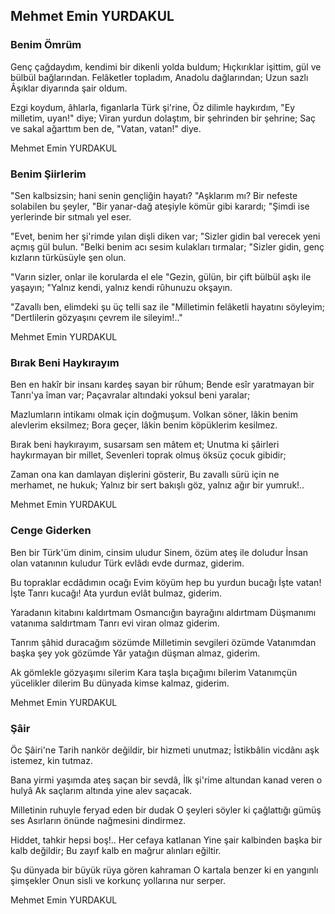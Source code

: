 ## Mehmet Emin YURDAKUL

### Benim Ömrüm

Genç çağdaydım, kendimi bir dikenli yolda buldum;
Hıçkırıklar işittim, gül ve bülbül bağlarından.
Felâketler topladım, Anadolu dağlarından;
Uzun sazlı Âşıklar diyarında şair oldum.

Ezgi koydum, âhlarla, figanlarla Türk şi'rine,
Öz dilimle haykırdım, "Ey milletim, uyan!" diye;
Viran yurdun dolaştım, bir şehrinden bir şehrine;
Saç ve sakal ağarttım ben de, "Vatan, vatan!" diye.

Mehmet Emin YURDAKUL

### Benim Şiirlerim

"Sen kalbsizsin; hani senin gençliğin hayatı?
"Aşklarım mı? Bir nefeste solabilen bu şeyler,
"Bir yanar-dağ ateşiyle kömür gibi karardı;
"Şimdi ise yerlerinde bir sıtmalı yel eser.

"Evet, benim her şi'rimde yılan dişli diken var;
"Sizler gidin bal verecek yeni açmış gül bulun.
"Belki benim acı sesim kulakları tırmalar;
"Sizler gidin, genç kızların türküsüyle şen olun.

"Varın sizler, onlar ile korularda el ele
"Gezin, gülün, bir çift bülbül aşkı ile yaşayın;
"Yalnız kendi, yalnız kendi rûhunuzu okşayın.

"Zavallı ben, elimdeki şu üç telli saz ile
"Milletimin felâketli hayatını söyleyim;
"Dertlilerin gözyaşını çevrem ile sileyim!.."

Mehmet Emin YURDAKUL

### Bırak Beni Haykırayım

Ben en hakîr bir insanı kardeş sayan bir rûhum;
Bende esîr yaratmayan bir Tanrı'ya îman var;
Paçavralar altındaki yoksul beni yaralar;

Mazlumların intikamı olmak için doğmuşum.
Volkan söner, lâkin benim alevlerim eksilmez;
Bora geçer, lâkin benim köpüklerim kesilmez.

Bırak beni haykırayım, susarsam sen mâtem et;
Unutma ki şâirleri haykırmayan bir millet,
Sevenleri toprak olmuş öksüz çocuk gibidir;

Zaman ona kan damlayan dişlerini gösterir,
Bu zavallı sürü için ne merhamet, ne hukuk;
Yalnız bir sert bakışlı göz, yalnız ağır bir yumruk!..

Mehmet Emin YURDAKUL

### Cenge Giderken

Ben bir Türk'üm dinim, cinsim uludur
Sinem, özüm ateş ile doludur
İnsan olan vatanının kuludur
Türk evlâdı evde durmaz, giderim.

Bu topraklar ecdâdımın ocağı
Evim köyüm hep bu yurdun bucağı
İşte vatan! İşte Tanrı kucağı!
Ata yurdun evlât bulmaz, giderim.

Yaradanın kitabını kaldırtmam
Osmancığın bayrağını aldırtmam
Düşmanımı vatanıma saldırtmam
Tanrı evi viran olmaz giderim.

Tanrım şâhid duracağım sözümde
Milletimin sevgileri özümde
Vatanımdan başka şey yok gözümde
Yâr yatağın düşman almaz, giderim.

Ak gömlekle gözyaşımı silerim
Kara taşla bıçağımı bilerim
Vatanımçün yücelikler dilerim
Bu dünyada kimse kalmaz, giderim.

Mehmet Emin YURDAKUL

### Şâir

Öc Şâiri'ne
                Tarih nankör değildir, bir hizmeti unutmaz;
                İstikbâlin vicdânı aşk istemez, kin tutmaz.


Bana yirmi yaşımda ateş saçan bir sevdâ,
İlk şi'rime altundan kanad veren o hulyâ
Ak saçlarım altında yine alev saçacak.

Milletinin ruhuyle feryad eden bir dudak
O şeyleri söyler ki çağlattığı gümüş ses
Asırların önünde nağmesini dindirmez.

Hiddet, tahkir hepsi boş!.. Her cefaya katlanan
Yine şair kalbinden başka bir kalb değildir;
Bu zayıf kalb en mağrur alınları eğiltir.

Şu dünyada bir büyük rüya gören kahraman
O kartala benzer ki en yangınlı şimşekler
Onun sisli ve korkunç yollarına nur serper.

Mehmet Emin YURDAKUL